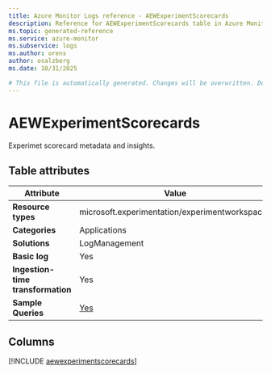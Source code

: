 ```yaml
---
title: Azure Monitor Logs reference - AEWExperimentScorecards
description: Reference for AEWExperimentScorecards table in Azure Monitor Logs.
ms.topic: generated-reference
ms.service: azure-monitor
ms.subservice: logs
ms.author: orens
author: osalzberg
ms.date: 10/31/2025

# This file is automatically generated. Changes will be overwritten. Do not change this file directly.
---
```


# AEWExperimentScorecards

Experimet scorecard metadata and insights.


## Table attributes

|Attribute|Value|
|---|---|
|**Resource types**|microsoft.experimentation/experimentworkspaces|
|**Categories**|Applications|
|**Solutions**| LogManagement|
|**Basic log**|Yes|
|**Ingestion-time transformation**|Yes|
|**Sample Queries**|[Yes](/azure/azure-monitor/reference/queries/aewexperimentscorecards)|



## Columns
  
[!INCLUDE [aewexperimentscorecards](~/reusable-content/ce-skilling/azure/includes/azure-monitor/reference/tables/aewexperimentscorecards-include.md)]
